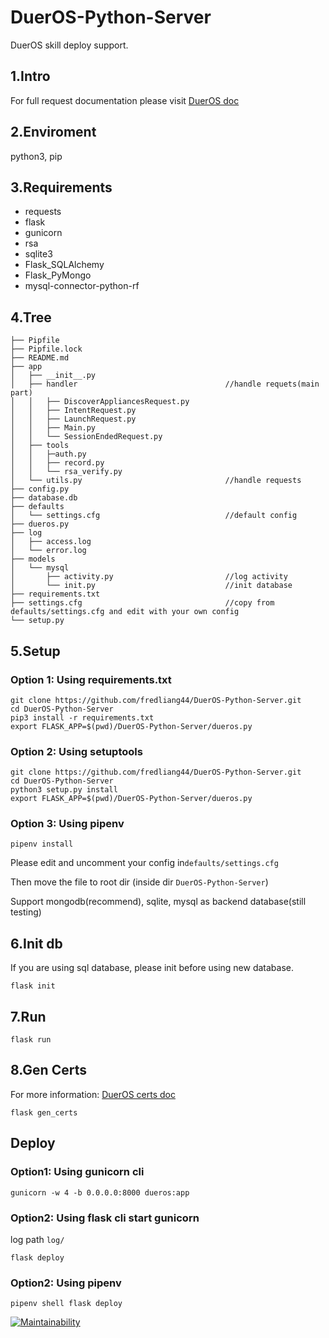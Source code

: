 # DuerOS-Python-Server
DuerOS skill deploy support.

## 1.Intro

For full request documentation please visit [DuerOS doc](https://dueros.baidu.com/didp/doc/dueros-bot-platform/dbp-custom/request_markdown)

## 2.Enviroment

python3, pip

## 3.Requirements

* requests
* flask
* gunicorn
* rsa
* sqlite3
* Flask_SQLAlchemy
* Flask_PyMongo
* mysql-connector-python-rf

## 4.Tree

```shell
├── Pipfile
├── Pipfile.lock
├── README.md
├── app
│   ├── __init__.py
│   ├── handler                                 //handle requets(main part)
│   │   ├── DiscoverAppliancesRequest.py
│   │   ├── IntentRequest.py
│   │   ├── LaunchRequest.py
│   │   ├── Main.py
│   │   └── SessionEndedRequest.py
│   ├── tools
│   │   ├─auth.py
│   │   ├── record.py
│   │   └── rsa_verify.py
│   └── utils.py                                //handle requests
├── config.py
├── database.db
├── defaults
│   └── settings.cfg                            //default config
├── dueros.py
├── log
│   ├── access.log
│   └── error.log
├── models
│   └── mysql
│       ├── activity.py                         //log activity
│       └── init.py                             //init database
├── requirements.txt
├── settings.cfg                                //copy from defaults/settings.cfg and edit with your own config
└── setup.py
```

## 5.Setup

### Option 1: Using requirements.txt
```shell
git clone https://github.com/fredliang44/DuerOS-Python-Server.git
cd DuerOS-Python-Server
pip3 install -r requirements.txt
export FLASK_APP=$(pwd)/DuerOS-Python-Server/dueros.py
```

### Option 2: Using setuptools
```shell
git clone https://github.com/fredliang44/DuerOS-Python-Server.git
cd DuerOS-Python-Server
python3 setup.py install
export FLASK_APP=$(pwd)/DuerOS-Python-Server/dueros.py
```

### Option 3: Using pipenv
```shell
pipenv install
```

Please edit and uncomment your config in`defaults/settings.cfg`

Then move the file to root dir (inside dir `DuerOS-Python-Server`)

Support mongodb(recommend), sqlite, mysql as backend database(still testing)

## 6.Init db
If you are using sql database, please init before using new database.

```shell
flask init
```

## 7.Run
```shell
flask run
```

## 8.Gen Certs
For more information: [DuerOS certs doc](https://dueros.baidu.com/didp/doc/dueros-bot-platform/dbp-deploy/authentication_markdown#%E9%AA%8C%E8%AF%81%E8%BF%87%E7%A8%8B)

```shell
flask gen_certs
```

## Deploy
### Option1: Using gunicorn cli

```shell
gunicorn -w 4 -b 0.0.0.0:8000 dueros:app
```

### Option2: Using flask cli start gunicorn
log path `log/`
```shell
flask deploy
```

### Option2: Using pipenv
```
pipenv shell flask deploy
```

[![Maintainability](https://api.codeclimate.com/v1/badges/e4d1aea980a7d29d84b6/maintainability)](https://codeclimate.com/github/fredliang44/DuerOS-Python-Server/maintainability)

